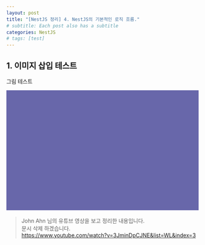 ```yaml
---
layout: post
title: "[NestJS 정리] 4. NestJS의 기본적인 로직 흐름."
# subtitle: Each post also has a subtitle
categories: NestJS
# tags: [test]
---
```


## 1. 이미지 삽입 테스트
그림 테스트  
<center>
    <img src="/assets/images/attached/testImg.png">
</center>

>John Ahn 님의 유튜브 영상을 보고 정리한 내용입니다.  
문시 삭제 하겠습니다.  
https://www.youtube.com/watch?v=3JminDpCJNE&list=WL&index=3
